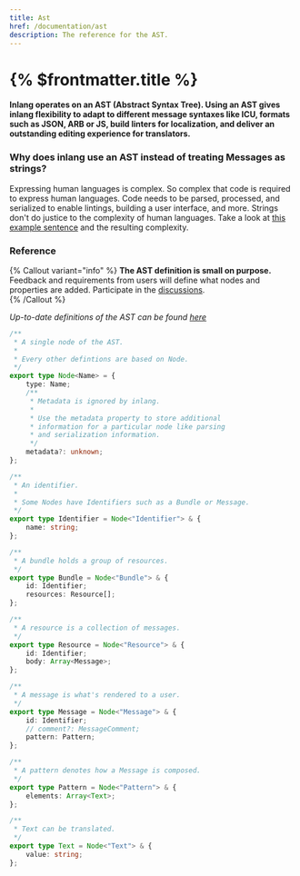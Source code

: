 ```yaml
---
title: Ast
href: /documentation/ast
description: The reference for the AST.
---
```


# {% $frontmatter.title %}

**Inlang operates on an AST (Abstract Syntax Tree). Using an AST gives inlang flexibility to adapt to different message syntaxes like ICU, formats such as JSON, ARB or JS, build linters for localization, and deliver an outstanding editing experience for translators.**

### Why does inlang use an AST instead of treating Messages as strings?

Expressing human languages is complex. So complex that code is required to express human languages. Code needs to be parsed, processed, and serialized to enable lintings, building a user interface, and more. Strings don't do justice to the complexity of human languages. Take a look at [this example sentence](https://cdn.jsdelivr.net/gh/inlang/inlang/documentation/assets/why-an-ast-is-required.webp) and the resulting complexity.

### Reference

{% Callout variant="info" %}
**The AST definition is small on purpose.** Feedback and requirements from users will define what nodes and properties are added. Participate in the [discussions](https://github.com/inlang/inlang/discussions).  
{% /Callout %}

_Up-to-date definitions of the AST can be found [here](https://github.com/inlang/inlang/blob/main/source-code/core/src/ast/index.ts)_

```ts
/**
 * A single node of the AST.
 *
 * Every other defintions are based on Node.
 */
export type Node<Name> = {
	type: Name;
	/**
	 * Metadata is ignored by inlang.
	 *
	 * Use the metadata property to store additional
	 * information for a particular node like parsing
	 * and serialization information.
	 */
	metadata?: unknown;
};

/**
 * An identifier.
 *
 * Some Nodes have Identifiers such as a Bundle or Message.
 */
export type Identifier = Node<"Identifier"> & {
	name: string;
};

/**
 * A bundle holds a group of resources.
 */
export type Bundle = Node<"Bundle"> & {
	id: Identifier;
	resources: Resource[];
};

/**
 * A resource is a collection of messages.
 */
export type Resource = Node<"Resource"> & {
	id: Identifier;
	body: Array<Message>;
};

/**
 * A message is what's rendered to a user.
 */
export type Message = Node<"Message"> & {
	id: Identifier;
	// comment?: MessageComment;
	pattern: Pattern;
};

/**
 * A pattern denotes how a Message is composed.
 */
export type Pattern = Node<"Pattern"> & {
	elements: Array<Text>;
};

/**
 * Text can be translated.
 */
export type Text = Node<"Text"> & {
	value: string;
};
```
